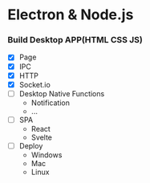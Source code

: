 # Electron & Node.js

### Build Desktop APP(HTML CSS JS)

- [x] Page
- [x] IPC
- [x] HTTP
- [x] Socket.io
- [ ] Desktop Native Functions
  - Notification
  - ...
- [ ] SPA
  - React
  - Svelte
- [ ] Deploy
  - Windows
  - Mac
  - Linux